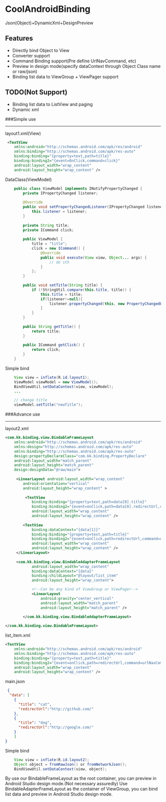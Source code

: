 CoolAndroidBinding
==================

Json(Object)+DynamicXml+DesignPreview

## Features
 * Directly bind Object to View
 * Converter support
 * Command Binding support(Pre define UrlNavCommand, etc)
 * Preview in design mode(specify dataContext through Object Class name or raw/json)
 * Binding list data to ViewGroup + ViewPager support

## TODO(Not Support)
 * Binding list data to ListView and paging
 * Dynamic xml


###Simple use
*************************************************************************************

layout1.xml(View)

```xml
 <TextView
    xmlns:android="http://schemas.android.com/apk/res/android"
    xmlns:binding="http://schemas.android.com/apk/res-auto"
    binding:binding="{property=text,path=title}"
    binding:binding2="{event=OnClick,command=click}"
    android:layout_width="wrap_content"
    android:layout_height="wrap_content" />
```

DataClass(ViewModel)

```java
    public class ViewModel implements INotifyPropertyChanged {
        private IPropertyChanged listener;
    
        @Override
        public void setPropertyChangedListener(IPropertyChanged listener) {
            this.listener = listener;
        }
    
        private String title;
        private ICommand click;
    
        public ViewModel {
            title = "title";
            click = new ICommand() {
                @Override
                public void execute(View view, Object... args) {
                    // do sth
                }
            };
        }
    
        public void setTitle(String title) {
            if (!StringUtil.compare(this.title, title)) {
                this.title = title;
                if(listener!=null){
                    listener.propertyChanged(this, new PropertyChangedEventArgs("title"));
                }
            }
        }
        
        public String getTitle() {
            return title;
        }
    
        public ICommand getClick() {
            return click;
        }
    }
```

Simple bind

```java
    View view = inflate(R.id.layout1);
    ViewModel viewModel = new ViewModel();
    BindViewUtil.setDataContext(view, viewModel);
    ...

    // change title
    viewModel.setTitle("newTitle");
```

###Advance use
*************************************************************************************
layout2.xml


```xml
<com.kk.binding.view.BindableFrameLayout
    xmlns:android="http://schemas.android.com/apk/res/android"
    xmlns:design="http://schemas.android.com/apk/res-auto"
    xmlns:binding="http://schemas.android.com/apk/res-auto"
    design:propertyDeclareClass="com.kk.binding.PropertyDeclare"
    android:layout_width="match_parent"
    android:layout_height="match_parent"
    design:designData="@raw/main">
    
     <LinearLayout android:layout_width="wrap_content"
        android:orientation="vertical"
        android:layout_height="wrap_content" >
    
         <TextView
            binding:binding="{property=text,path=data[0].title}"
            binding:binding2="{event=onClick,path=data[0].redirectUrl,command=urlNavCommand}"
            android:layout_width="wrap_content"
            android:layout_height="wrap_content" />
        
        <TextView
            binding:dataContext="{data[1]}"
            binding:binding="{property=text,path=title}"
            binding:binding2="{event=onClick,path=redirectUrl,command=urlNavCommand}"
            android:layout_width="wrap_content"
            android:layout_height="wrap_content" />
     </LinearLayout>
     
     <com.kk.binding.view.BindableAdapterFrameLayout
            android:layout_width="wrap_content"
            binding:dataContext="{data}"
            binding:childLayout="@layout/list_item"
            android:layout_height="wrap_content">

            <!--Can be any kind of ViewGroup or ViewPager-->
            <LinearLayout
                android:gravity="center_vertical"
                android:layout_width="match_parent"
                android:layout_height="match_parent" />

        </com.kk.binding.view.BindableAdapterFrameLayout>
     
</com.kk.binding.view.BindableFrameLayout> 
```

list_item.xml

```xml
<TextView
    xmlns:android="http://schemas.android.com/apk/res/android"
    xmlns:binding="http://schemas.android.com/apk/res-auto"
    binding:binding="{property=text,path=title}"
    binding:binding2="{event=onClick,path=redirectUrl,command=urlNavCommand}"
    android:layout_width="wrap_content"
    android:layout_height="wrap_content" />
```

main.json

```json
 {
  "data": [
    {
      "title": "cat",
      "redirectUrl":"http://github.com/"
    },
    {
      "title": "dog",
      "redirectUrl":"http://google.com/"
    }
    ]
}
```

Simple bind

```java
    View view = inflate(R.id.layout2);
    Object object = fromRawJson() or fromNetworkJson();
    BindViewUtil.setDataContext(view, object);
```

By use our BindableFrameLayout as the root container, you can preview in Android Studio design mode.(Not necessary assuredly)
Use BindableAdapterFrameLayout as the container of ViewGroup,  you can bind list data and preview in Android Studio design mode.

